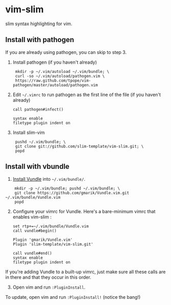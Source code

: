 vim-slim
===

slim syntax highlighting for vim.

Install with pathogen
---------------------

If you are already using pathogen, you can skip to step 3.

1. Install pathogen (if you haven't already)

        mkdir -p ~/.vim/autoload ~/.vim/bundle; \
        curl -so ~/.vim/autoload/pathogen.vim \
        https://raw.github.com/tpope/vim-pathogen/master/autoload/pathogen.vim

2. Edit `~/.vimrc` to run pathogen as the first line of the file (if you haven't already)

    ```vim
    call pathogen#infect()

    syntax enable
    filetype plugin indent on
    ```

3. Install slim-vim

        pushd ~/.vim/bundle; \
        git clone git://github.com/slim-template/vim-slim.git; \
        popd


Install with vbundle
--------------------

1. [Install Vundle] into `~/.vim/bundle/`.

[Install Vundle]: https://github.com/gmarik/Vundle.vim#quick-start

        mkdir -p ~/.vim/bundle; pushd ~/.vim/bundle; \
        git clone https://github.com/gmarik/Vundle.vim.git ~/.vim/bundle/Vundle.vim
        popd

2. Configure your vimrc for Vundle. Here's a bare-minimum vimrc that enables vim-slim :


    ```vim
    set rtp+=~/.vim/bundle/Vundle.vim
    call vundle#begin()

    Plugin 'gmarik/Vundle.vim'
    Plugin 'slim-template/vim-slim.git'

    call vundle#end()
    syntax enable
    filetype plugin indent on
    ```

If you're adding Vundle to a built-up vimrc, just make sure all these calls
   are in there and that they occur in this order.

3. Open vim and run `:PluginInstall`.

To update, open vim and run `:PluginInstall!` (notice the bang!)
